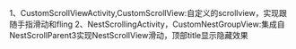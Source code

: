 

1、CustomScrollViewActivity,CustomScrollView:自定义的scrollview，实现跟随手指滑动和fling
2、NestScrollingActivity，CustomNestGroupView:集成自NestScrollParent3实现NestScrollView滑动，顶部title显示隐藏效果